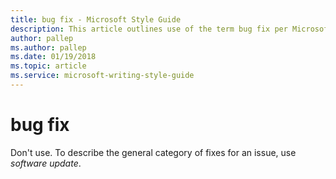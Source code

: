 ```yaml
---
title: bug fix - Microsoft Style Guide
description: This article outlines use of the term bug fix per Microsoft style guidelines.
author: pallep
ms.author: pallep
ms.date: 01/19/2018
ms.topic: article
ms.service: microsoft-writing-style-guide
---
```


# bug fix

Don't use. To describe the general category of fixes for an issue, use *software update*. 
